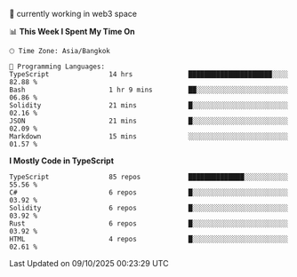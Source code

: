 🔭 currently working in web3 space

<!--START_SECTION:waka-->
📊 **This Week I Spent My Time On** 

```text
🕑︎ Time Zone: Asia/Bangkok

💬 Programming Languages: 
TypeScript               14 hrs              █████████████████████░░░░   82.88 % 
Bash                     1 hr 9 mins         ██░░░░░░░░░░░░░░░░░░░░░░░   06.86 % 
Solidity                 21 mins             █░░░░░░░░░░░░░░░░░░░░░░░░   02.16 % 
JSON                     21 mins             █░░░░░░░░░░░░░░░░░░░░░░░░   02.09 % 
Markdown                 15 mins             ░░░░░░░░░░░░░░░░░░░░░░░░░   01.57 % 
```

**I Mostly Code in TypeScript** 

```text
TypeScript               85 repos            ██████████████░░░░░░░░░░░   55.56 % 
C#                       6 repos             █░░░░░░░░░░░░░░░░░░░░░░░░   03.92 % 
Solidity                 6 repos             █░░░░░░░░░░░░░░░░░░░░░░░░   03.92 % 
Rust                     6 repos             █░░░░░░░░░░░░░░░░░░░░░░░░   03.92 % 
HTML                     4 repos             █░░░░░░░░░░░░░░░░░░░░░░░░   02.61 % 
```




 Last Updated on 09/10/2025 00:23:29 UTC
<!--END_SECTION:waka-->
